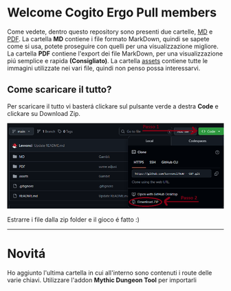 # Welcome Cogito Ergo Pull members

Come vedete, dentro questo repository sono presenti due cartelle, [MD](https://github.com/Levvonci/WoW---CEP/tree/main/MD) e [PDF](https://github.com/Levvonci/WoW---CEP/tree/main/PDF). 
La cartella **MD** contiene i file formato MarkDown, quindi se sapete come si usa, potete proseguire con quelli per una visualizzazione migliore.
La cartella **PDF** contiene l'export dei file MarkDown, per una visualizzazione piú semplice e rapida **(Consigliato)**.
La cartella [assets](https://github.com/Levvonci/WoW---CEP/tree/main/assets) contiene tutte le immagini utilizzate nei vari file, quindi non penso possa interessarvi.
## Come scaricare il tutto?

Per scaricare il tutto vi basterá clickare sul pulsante verde a destra **Code** e clickare su Download Zip.

![](https://github.com/Levvonci/WoW---CEP/blob/main/assets/Come_Scaricare.png)

Estrarre i file dalla zip folder e il gioco é fatto :)

---
# Novitá

Ho aggiunto l'ultima cartella in cui all'interno sono contenuti i route delle varie chiavi.
Utilizzare l'addon **Mythic Dungeon Tool** per importarli

